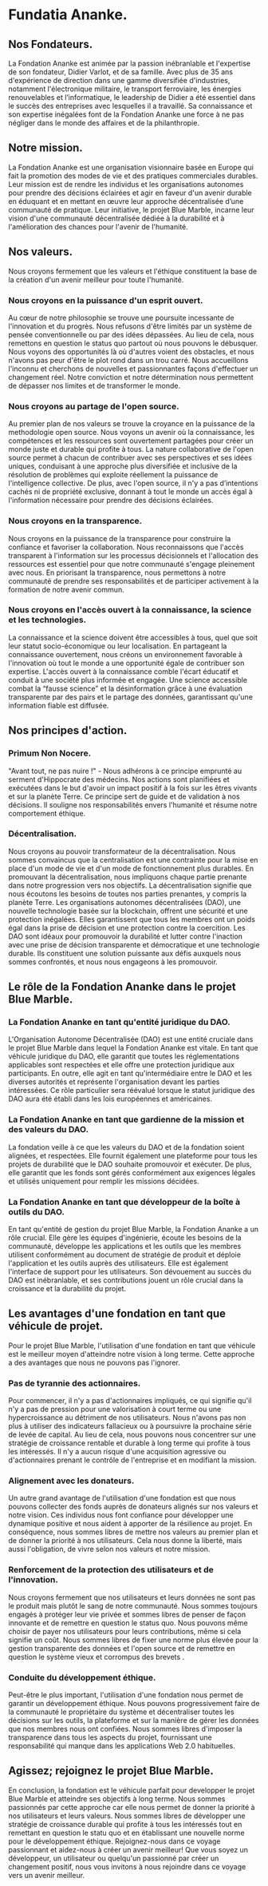# Fundatia Ananke.
## Nos Fondateurs.
La Fondation Ananke est animée par la passion inébranlable et l'expertise de son fondateur, Didier Varlot, et de sa famille. Avec plus de 35 ans d'expérience de direction dans une gamme diversifiée d'industries, notamment l'électronique militaire, le transport ferroviaire, les énergies renouvelables et l’informatique, le leadership de Didier a été essentiel dans le succès des entreprises avec lesquelles il a travaillé. Sa connaissance et son expertise inégalées font de la Fondation Ananke une force à ne pas négliger dans le monde des affaires et de la philanthropie.
## Notre mission.
La Fondation Ananke est une organisation visionnaire basée en Europe qui fait la promotion des modes de vie et des pratiques commerciales durables. Leur mission est de rendre les individus et les organisations autonomes pour prendre des décisions éclairées et agir en faveur d'un avenir durable en éduquant et en mettant en œuvre leur approche décentralisée d’une communauté de pratique. Leur initiative, le projet Blue Marble, incarne leur vision d'une communauté décentralisée dédiée à la durabilité et à l'amélioration des chances pour l'avenir de l'humanité.
## Nos valeurs.
Nous croyons fermement que les valeurs et l'éthique constituent la base de la création d'un avenir meilleur pour toute l'humanité.
### Nous croyons en la puissance d'un esprit ouvert.
Au cœur de notre philosophie se trouve une poursuite incessante de l'innovation et du progrès. Nous refusons d'être limités par un système de pensée conventionnelle ou par des idées dépassées. Au lieu de cela, nous remettons en question le status quo partout où nous pouvons le débusquer. Nous voyons des opportunités là où d'autres voient des obstacles, et nous n'avons pas peur d'être le plot rond dans un trou carré. Nous accueillons l'inconnu et cherchons de nouvelles et passionnantes façons d'effectuer un changement réel. 
Notre conviction et notre détermination nous permettent de dépasser nos limites et de transformer le monde.
### Nous croyons au partage de l'open source.
Au premier plan de nos valeurs se trouve la croyance en la puissance de la methodologie open source. Nous voyons un avenir où la connaissance, les compétences et les ressources sont ouvertement partagées pour créer un monde juste et durable qui profite à tous. La nature collaborative de l'open source permet à chacun de contribuer avec ses perspectives et ses idées uniques, conduisant à une approche plus diversifiée et inclusive de la résolution de problèmes qui exploite réellement la puissance de l'intelligence collective. De plus, avec l'open source, il n'y a pas d’intentions cachés ni de propriété exclusive, donnant à tout le monde un accès égal à l'information nécessaire pour prendre des décisions éclairées.
### Nous croyons en la transparence.
Nous croyons en la puissance de la transparence pour construire la confiance et favoriser la collaboration. Nous reconnaissons que l'accès transparent à l'information sur les processus décisionnels et l'allocation des ressources est essentiel pour que notre communauté s'engage pleinement avec nous. En priorisant la transparence, nous permettons à notre communauté de prendre ses responsabilités et de participer activement à la formation de notre avenir commun.
### Nous croyons en l'accès ouvert à la connaissance, la science et les technologies.
La connaissance et la science doivent être accessibles à tous, quel que soit leur statut socio-économique ou leur localisation. En partageant la connaissance ouvertement, nous créons un environnement favorable à  l'innovation où tout le monde a une opportunité égale de contribuer son expertise. L'accès ouvert à la connaissance comble l'écart éducatif et conduit à une société plus informée et engagée. Une science accessible combat la “fausse science” et la désinformation grâce à une évaluation transparente par des pairs et le partage des données, garantissant qu'une information fiable est diffusée.
## Nos principes d'action.
### Primum Non Nocere.
"Avant tout, ne pas nuire !" - Nous adhérons à ce principe emprunté au serment d'Hippocrate des médecins. Nos actions sont planifiées et exécutées dans le but d'avoir un impact positif à la fois sur les êtres vivants et sur la planète Terre. Ce principe sert de guide et de validation à nos décisions. Il souligne nos responsabilités envers l'humanité et résume notre comportement éthique.
### Décentralisation.
Nous croyons au pouvoir transformateur de la décentralisation. Nous sommes convaincus que la centralisation est une contrainte pour la mise en place d'un mode de vie et d'un mode de fonctionnement plus durables. En promouvant la décentralisation, nous impliquons chaque partie prenante dans notre progression vers nos objectifs. La décentralisation signifie que nous écoutons les besoins de toutes nos parties prenantes, y compris la planète Terre.
Les organisations autonomes décentralisées (DAO), une nouvelle technologie basée sur la blockchain, offrent une sécurité et une protection inégalées. Elles garantissent que tous les membres ont un poids égal dans la prise de décision et une protection contre la coercition. Les DAO sont idéaux pour promouvoir la durabilité et lutter contre l'inaction avec une prise de décision transparente et démocratique et une technologie durable.
Ils constituent une solution puissante aux défis auxquels nous sommes confrontés, et nous nous engageons à les promouvoir.
## Le rôle de la Fondation Ananke dans le projet Blue Marble.
### La Fondation Ananke en tant qu'entité juridique du DAO.
L'Organisation Autonome Décentralisée (DAO) est une entité cruciale dans le projet Blue Marble dans lequel la Fondation Ananke est vitale. En tant que véhicule juridique du DAO, elle garantit que toutes les réglementations applicables sont respectées et elle offre une protection juridique aux participants. En outre, elle agit en tant qu'intermédiaire entre le DAO et les diverses autorités et représente l'organisation devant les parties intéressées. Ce rôle particulier sera réévalué lorsque le statut juridique des DAO aura été établi dans les lois européennes et américaines.
### La Fondation Ananke en tant que gardienne de la mission et des valeurs du DAO.
La fondation veille à ce que les valeurs du DAO et de la fondation soient alignées, et respectées. Elle fournit également une plateforme pour tous les projets de durabilité que le DAO souhaite promouvoir et exécuter. De plus, elle garantit que les fonds sont gérés conformément aux exigences légales et utilisés uniquement pour remplir les missions décidées.
### La Fondation Ananke en tant que développeur de la boîte à outils du DAO.
En tant qu'entité de gestion du projet Blue Marble, la Fondation Ananke a un rôle crucial. Elle gère les équipes d'ingénierie, écoute les besoins de la communauté, développe les applications et les outils que les membres utilisent conformément au document de stratégie de produit et déploie l'application et les outils auprès des utilisateurs. Elle est également l'interface de support pour les utilisateurs. Son dévouement au succès du DAO est inébranlable, et ses contributions jouent un rôle crucial dans la croissance et la durabilité du projet.
## Les avantages d'une fondation en tant que véhicule de projet.
Pour le projet Blue Marble, l'utilisation d'une fondation en tant que véhicule est le meilleur moyen d'atteindre notre vision à long terme. Cette approche a des avantages que nous ne pouvons pas l'ignorer.
### Pas de tyrannie des actionnaires.
Pour commencer, il n'y a pas d'actionnaires impliqués, ce qui signifie qu'il n'y a pas de pression pour une valorisation à court terme ou une hypercroissance au détriment de nos utilisateurs. Nous n'avons pas non plus à utiliser des indicateurs fallacieux ou à poursuivre la prochaine série de levée de capital. Au lieu de cela, nous pouvons nous concentrer sur une stratégie de croissance rentable et durable à long terme qui profite à tous les intéressés. Il n'y a aucun risque d'une acquisition agressive ou d'actionnaires prenant le contrôle de l'entreprise et en modifiant la mission.
### Alignement avec les donateurs.
Un autre grand avantage de l'utilisation d'une fondation est que nous pouvons collecter des fonds auprès de donateurs alignés sur nos valeurs et notre vision. Ces individus nous font confiance pour développer une dynamique positive et nous aident à apporter de la résilience au projet. En conséquence, nous sommes libres de mettre nos valeurs au premier plan et de donner la priorité à nos utilisateurs. Cela nous donne la liberté, mais aussi l'obligation, de vivre selon nos valeurs et notre mission.
### Renforcement de la protection des utilisateurs et de l'innovation.
Nous croyons fermement que nos utilisateurs et leurs données ne sont pas le produit mais plutôt le sang de notre communauté. Nous sommes toujours engagés à protéger leur vie privée et sommes libres de penser de façon innovante et de remettre en question le status quo. Nous pouvons même choisir de payer nos utilisateurs pour leurs contributions, même si cela signifie un coût. Nous sommes libres de fixer une norme plus élevée pour la gestion transparente des données et l'open source et de remettre en question le système vieux et corrompus des brevets .
### Conduite du développement éthique.
Peut-être le plus important, l'utilisation d'une fondation nous permet de garantir un développement éthique. Nous pouvons progressivement faire de la communauté le propriétaire du système et décentraliser toutes les décisions sur les outils, la plateforme et sur la manière de gérer les données que nos membres nous ont confiées. Nous sommes libres d'imposer la transparence dans tous les aspects du projet, fournissant une responsabilité qui manque dans les applications Web 2.0 habituelles.
## Agissez; rejoignez le projet Blue Marble.
En conclusion, la fondation est le véhicule parfait pour developper le projet Blue Marble et atteindre ses objectifs à long terme. Nous sommes passionnés par cette approche car elle nous permet de donner la priorité à nos utilisateurs et leurs valeurs. Nous sommes libres de développer une stratégie de croissance durable qui profite à tous les intéressés tout en remettant en question le statu quo et en établissant une nouvelle norme pour le développement éthique. 
Rejoignez-nous dans ce voyage passionnant et aidez-nous à créer un avenir meilleur! 
Que vous soyez un développeur, un utilisateur ou quelqu'un passionné par créer un changement positif, nous vous invitons à nous rejoindre dans ce voyage vers un avenir meilleur.

